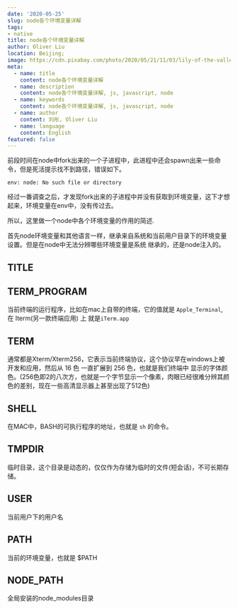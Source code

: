 ```yaml
---
date: '2020-05-25'
slug: node各个环境变量详解
tags:
- native
title: node各个环境变量详解
author: Oliver Liu
location: Beijing;
image: https://cdn.pixabay.com/photo/2020/05/21/11/03/lily-of-the-valley-5200245__340.jpg
meta:
  - name: title
    content: node各个环境变量详解
  - name: description
    content: node各个环境变量详解, js, javascript, node
  - name: keywords
    content: node各个环境变量详解, js, javascript, node
  - name: author
    content: 刘彤, Oliver Liu
  - name: language
    content: English
featured: false
---
```


前段时间在node中fork出来的一个子进程中，此进程中还会spawn出来一些命令，但是死活提示找不到路径，错误如下。

```log
env: node: No such file or directory
```

经过一番调查之后，才发现fork出来的子进程中并没有获取到环境变量，这下才想起来，环境变量在env中，没有传过去。

所以，这里做一个node中各个环境变量的作用的简述.

首先node环境变量和其他语言一样，继承来自系统和当前用户目录下的环境变量设置。但是在node中无法分辨哪些环境变量是系统
继承的，还是node注入的。

## TITLE


## TERM_PROGRAM

当前终端的运行程序，比如在mac上自带的终端，它的值就是 `Apple_Terminal`, 在 Iterm(另一款终端应用) 上
就是`iTerm.app`

## TERM

通常都是Xterm/Xterm256，它表示当前终端协议，这个协议早在windows上被开发和应用，然后从 16 色 一直扩展到 256 色，也就是我们终端中
显示的字体颜色。(256色即2的八次方，也就是一个字节显示一个像素，肉眼已经很难分辨其颜色的差别，现在一些高清显示器上甚至出现了512色)

## SHELL

在MAC中，BASH的可执行程序的地址，也就是 `sh` 的命令。


## TMPDIR

临时目录，这个目录是动态的，仅仅作为存储为临时的文件(短会话)，不可长期存储。

## USER

当前用户下的用户名

## PATH

当前的环境变量，也就是 $PATH


## NODE_PATH

全局安装的node_modules目录
